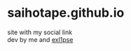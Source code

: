 # saihotape.github.io
site with my social link<br>dev by me and [exl1pse](https://github.com/exl1pse)
